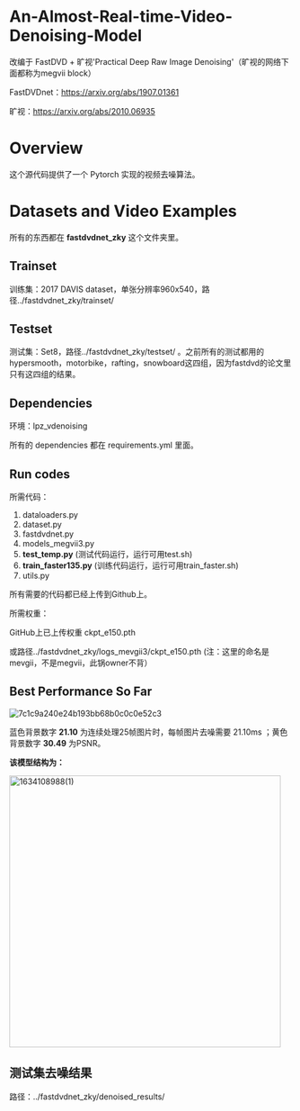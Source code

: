 # An-Almost-Real-time-Video-Denoising-Model
改编于 FastDVD + 旷视'Practical Deep Raw Image Denoising'（旷视的网络下面都称为megvii block）

FastDVDnet：https://arxiv.org/abs/1907.01361

旷视：https://arxiv.org/abs/2010.06935

# Overview
这个源代码提供了一个 Pytorch 实现的视频去噪算法。

# Datasets and Video Examples

所有的东西都在 **fastdvdnet_zky** 这个文件夹里。

## Trainset
训练集：2017 DAVIS dataset，单张分辨率960x540，路径../fastdvdnet_zky/trainset/

## Testset
测试集：Set8，路径../fastdvdnet_zky/testset/ 。之前所有的测试都用的 hypersmooth，motorbike，rafting，snowboard这四组，因为fastdvd的论文里只有这四组的结果。

## Dependencies
环境：lpz_vdenoising

所有的 dependencies 都在 requirements.yml 里面。

## Run codes
所需代码：
1. dataloaders.py
2. dataset.py
3. fastdvdnet.py
4. models_megvii3.py
5. **test_temp.py**  (测试代码运行，运行可用test.sh)
6. **train_faster135.py** (训练代码运行，运行可用train_faster.sh)
7. utils.py

所有需要的代码都已经上传到Github上。

所需权重：

GitHub上已上传权重 ckpt_e150.pth

或路径../fastdvdnet_zky/logs_mevgii3/ckpt_e150.pth (注：这里的命名是mevgii，不是megvii，此锅owner不背）

## Best Performance So Far

![7c1c9a240e24b193bb68b0c0c0e52c3](https://user-images.githubusercontent.com/65483602/137088769-9d398730-4a9e-45cb-86da-6ff5477e156c.png)

蓝色背景数字 **21.10** 为连续处理25帧图片时，每帧图片去噪需要 21.10ms ；黄色背景数字 **30.49** 为PSNR。

**该模型结构为：**

<img width="483" alt="1634108988(1)" src="https://user-images.githubusercontent.com/65483602/137084339-1419271d-b62c-4634-9f66-457c025357d5.png">

## 测试集去噪结果

路径：../fastdvdnet_zky/denoised_results/
